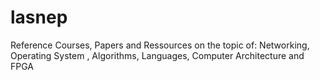 # lasnep
Reference Courses, Papers and Ressources on the topic of: Networking, Operating System , Algorithms, Languages, Computer Architecture and FPGA
